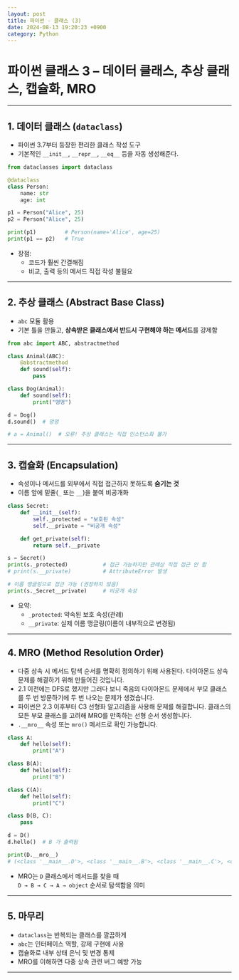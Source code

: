 ```yaml
---
layout: post
title: 파이썬 - 클래스 (3)
date: 2024-08-13 19:20:23 +0900
category: Python
---
```

# 파이썬 클래스 3 – 데이터 클래스, 추상 클래스, 캡슐화, MRO

---

## 1. 데이터 클래스 (`dataclass`)

- 파이썬 3.7부터 등장한 편리한 클래스 작성 도구 
- 기본적인 `__init__`, `__repr__`, `__eq__` 등을 자동 생성해준다.

```python
from dataclasses import dataclass

@dataclass
class Person:
    name: str
    age: int

p1 = Person("Alice", 25)
p2 = Person("Alice", 25)

print(p1)         # Person(name='Alice', age=25)
print(p1 == p2)   # True
```

- 장점:  
  - 코드가 훨씬 간결해짐  
  - 비교, 출력 등의 메서드 직접 작성 불필요

---

## 2. 추상 클래스 (Abstract Base Class)

- `abc` 모듈 활용  
- 기본 틀을 만들고, **상속받은 클래스에서 반드시 구현해야 하는 메서드**를 강제함

```python
from abc import ABC, abstractmethod

class Animal(ABC):
    @abstractmethod
    def sound(self):
        pass

class Dog(Animal):
    def sound(self):
        print("멍멍")

d = Dog()
d.sound()  # 멍멍

# a = Animal()  # 오류! 추상 클래스는 직접 인스턴스화 불가
```

---

## 3. 캡슐화 (Encapsulation)

- 속성이나 메서드를 외부에서 직접 접근하지 못하도록 **숨기는 것**  
- 이름 앞에 밑줄(`_` 또는 `__`)을 붙여 비공개화

```python
class Secret:
    def __init__(self):
        self._protected = "보호된 속성"
        self.__private = "비공개 속성"

    def get_private(self):
        return self.__private

s = Secret()
print(s._protected)           # 접근 가능하지만 관례상 직접 접근 안 함
# print(s.__private)          # AttributeError 발생

# 이름 맹글링으로 접근 가능 (권장하지 않음)
print(s._Secret__private)     # 비공개 속성
```

- 요약:  
  - `_protected`: 약속된 보호 속성(관례)  
  - `__private`: 실제 이름 맹글링(이름이 내부적으로 변경됨)

---

## 4. MRO (Method Resolution Order)

- 다중 상속 시 메서드 탐색 순서를 명확히 정의하기 위해 사용된다. 다이아몬드 상속 문제를 해결하기 위해 만들어진 것입니다.
- 2.1 이전에는 DFS로 했지만 그러다 보니 죽음의 다이아몬드 문제에서 부모 클래스를 두 번 방문하기에 두 번 나오는 문제가 생겼습니다.
- 파이썬은 2.3 이후부터 C3 선형화 알고리즘을 사용해 문제를 해결합니다. 클래스의 모든 부모 클래스를 고려해 MRO를 만족하는 선형 순서 생성합니다.
- `.__mro__` 속성 또는 `mro()` 메서드로 확인 가능합니다.

```python
class A:
    def hello(self):
        print("A")

class B(A):
    def hello(self):
        print("B")

class C(A):
    def hello(self):
        print("C")

class D(B, C):
    pass

d = D()
d.hello()  # B 가 출력됨

print(D.__mro__)
# (<class '__main__.D'>, <class '__main__.B'>, <class '__main__.C'>, <class '__main__.A'>, <class 'object'>)
```

- MRO는 `D` 클래스에서 메서드를 찾을 때  
  `D → B → C → A → object` 순서로 탐색함을 의미

---

## 5. 마무리

- `dataclass`는 반복되는 클래스를 깔끔하게  
- `abc`는 인터페이스 역할, 강제 구현에 사용  
- 캡슐화로 내부 상태 은닉 및 변경 통제  
- MRO를 이해하면 다중 상속 관련 버그 예방 가능

---